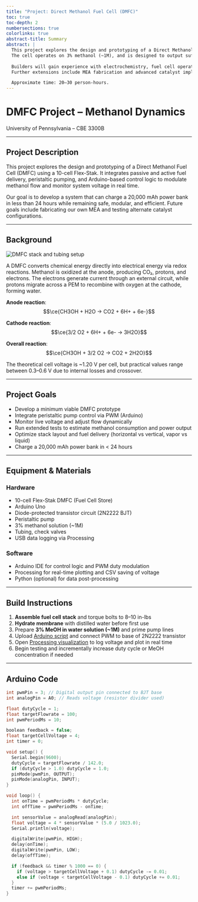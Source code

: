 ```yaml
---
title: "Project: Direct Methanol Fuel Cell (DMFC)"
toc: true
toc-depth: 2
numbersections: true
colorlinks: true
abstract-title: Summary
abstract: |
  This project explores the design and prototyping of a Direct Methanol Fuel Cell (DMFC) system using a 10-cell Flex-Stak from the Fuel Cell Store. 
  The cell operates on 3% methanol (~1M), and is designed to output sufficient voltage and current to charge a 20,000 mAh battery pack within 24 hours.
  
  Builders will gain experience with electrochemistry, fuel cell operation, real-time electronics integration with Arduino, and chemical process control. 
  Further extensions include MEA fabrication and advanced catalyst implementation.

  Approximate time: 20–30 person-hours.
---
```


# DMFC Project – Methanol Dynamics
University of Pennsylvania – CBE 3300B

---

## Project Description

This project explores the design and prototyping of a Direct Methanol Fuel Cell (DMFC) using a 10-cell Flex-Stak. It integrates passive and active fuel delivery, peristaltic pumping, and Arduino-based control logic to modulate methanol flow and monitor system voltage in real time.

Our goal is to develop a system that can charge a 20,000 mAh power bank in less than 24 hours while remaining safe, modular, and efficient. Future goals include fabricating our own MEA and testing alternate catalyst configurations.

---

## Background

![DMFC stack and tubing setup](img/fuelcell.jpg)

A DMFC converts chemical energy directly into electrical energy via redox reactions. Methanol is oxidized at the anode, producing CO₂, protons, and electrons. The electrons generate current through an external circuit, while protons migrate across a PEM to recombine with oxygen at the cathode, forming water.

**Anode reaction**:  
$$\ce{CH3OH + H2O -> CO2 + 6H+ + 6e-}$$

**Cathode reaction**:  
$$\ce{3/2 O2 + 6H+ + 6e- -> 3H2O}$$

**Overall reaction**:  
$$\ce{CH3OH + 3/2 O2 -> CO2 + 2H2O}$$

The theoretical cell voltage is ~1.20 V per cell, but practical values range between 0.3–0.6 V due to internal losses and crossover.

---

## Project Goals

- Develop a minimum viable DMFC prototype
- Integrate peristaltic pump control via PWM (Arduino)
- Monitor live voltage and adjust flow dynamically
- Run extended tests to estimate methanol consumption and power output
- Optimize stack layout and fuel delivery (horizontal vs vertical, vapor vs liquid)
- Charge a 20,000 mAh power bank in < 24 hours

---

## Equipment & Materials

### Hardware

- 10-cell Flex-Stak DMFC (Fuel Cell Store)
- Arduino Uno
- Diode-protected transistor circuit (2N2222 BJT)
- Peristaltic pump
- 3% methanol solution (~1M)
- Tubing, check valves
- USB data logging via Processing

### Software

- Arduino IDE for control logic and PWM duty modulation
- Processing for real-time plotting and CSV saving of voltage
- Python (optional) for data post-processing

---

## Build Instructions

1. **Assemble fuel cell stack** and torque bolts to 8–10 in-lbs
2. **Hydrate membrane** with distilled water before first use
3. Prepare **3% MeOH in water solution (~1M)** and prime pump lines
4. Upload [Arduino script](#arduino-code) and connect PWM to base of 2N2222 transistor
5. Open [Processing visualization](#processing-code) to log voltage and plot in real time
6. Begin testing and incrementally increase duty cycle or MeOH concentration if needed

---

## Arduino Code

```cpp
int pwmPin = 3; // Digital output pin connected to BJT base
int analogPin = A0; // Reads voltage (resistor divider used)

float dutyCycle = 1;      
float targetFlowrate = 100;
int pwmPeriodMs = 10;

boolean feedback = false;
float targetCellVoltage = 4;
int timer = 0;

void setup() {
  Serial.begin(9600);
  dutyCycle = targetFlowrate / 142.0;
  if (dutyCycle > 1.0) dutyCycle = 1.0;
  pinMode(pwmPin, OUTPUT);
  pinMode(analogPin, INPUT);
}

void loop() {
  int onTime = pwmPeriodMs * dutyCycle;
  int offTime = pwmPeriodMs - onTime;

  int sensorValue = analogRead(analogPin);
  float voltage = 4 * sensorValue * (5.0 / 1023.0);
  Serial.println(voltage);

  digitalWrite(pwmPin, HIGH);
  delay(onTime);
  digitalWrite(pwmPin, LOW);
  delay(offTime);

  if (feedback && timer % 1000 == 0) {
    if (voltage > targetCellVoltage + 0.1) dutyCycle -= 0.01;
    else if (voltage < targetCellVoltage - 0.1) dutyCycle += 0.01;
  }
  timer += pwmPeriodMs;
}
